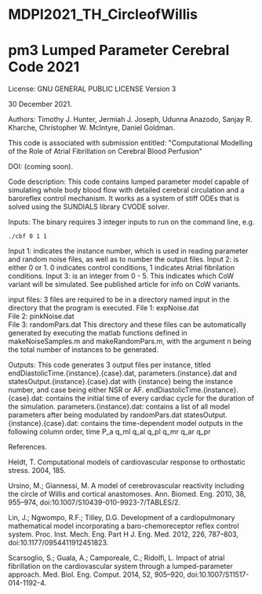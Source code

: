 # MDPI2021_TH_CircleofWillis

# pm3 Lumped Parameter Cerebral Code 2021

License:
GNU GENERAL PUBLIC LICENSE Version 3

30 December 2021.

Authors:
Timothy J. Hunter, Jermiah J. Joseph, Udunna Anazodo, Sanjay R. Kharche, Christopher W. McIntyre, Daniel Goldman.

This code is associated with submission entitled: "Computational Modelling of the Role of Atrial Fibrillation on Cerebral Blood Perfusion"

DOI: (coming soon).

Code description:
This code contains lumped parameter model capable of simulating whole body blood flow with detailed cerebral circulation and a baroreflex control mechanism. It works as a system of stiff ODEs that is solved using the SUNDIALS library CVODE solver.

Inputs: The binary requires 3 integer inputs to run on the command line, e.g.

```
./cbf 0 1 1
```

Input 1: indicates the instance number, which is used in reading parameter and random noise files, as well as to number the output files.
Input 2: is either 0 or 1. 0 indicates control conditions, 1 indicates Atrial fibrilation conditions.
Input 3: is an integer from 0 - 5. This indicates which CoW variant will be simulated. See published article for info on CoW variants.

input files: 3 files are required to be in a directory named input in the directory that the program is executed.
File 1: expNoise.dat  
File 2: pinkNoise.dat  
File 3: randomPars.dat
This directory and these files can be automatically generated by executing the matlab functions defined in makeNoiseSamples.m and makeRandomPars.m, with the argument n being the total number of instances to be generated.

Outputs: This code generates 3 output files per instance, titled endDiastolicTime.{instance}.{case}.dat, parameters.{instance}.dat and statesOutput.{instance}.{case}.dat
with {instance} being the instance number, and case being either NSR or AF.
endDiastolicTime.{instance}.{case}.dat: contains the initial time of every cardiac cycle for the duration of the simulation.
parameters.{instance}.dat: contains a list of all model parameters after being modulated by randomPars.dat
statesOutput.{instance}.{case}.dat: contains the time-dependent model outputs in the following column order, time P_a q_ml q_al q_pl q_mr q_ar q_pr

References.

Heldt, T. Computational models of cardiovascular response to orthostatic stress. 2004, 185.

Ursino, M.; Giannessi, M. A model of cerebrovascular reactivity including the circle of Willis and cortical anastomoses. Ann. Biomed. Eng. 2010, 38, 955–974, doi:10.1007/S10439-010-9923-7/TABLES/2.

Lin, J.; Ngwompo, R.F.; Tilley, D.G. Development of a cardiopulmonary mathematical model incorporating a baro-chemoreceptor reflex control system. Proc. Inst. Mech. Eng. Part H J. Eng. Med. 2012, 226, 787–803, doi:10.1177/0954411912451823.

Scarsoglio, S.; Guala, A.; Camporeale, C.; Ridolfi, L. Impact of atrial fibrillation on the cardiovascular system through a lumped-parameter approach. Med. Biol. Eng. Comput. 2014, 52, 905–920, doi:10.1007/S11517-014-1192-4.
